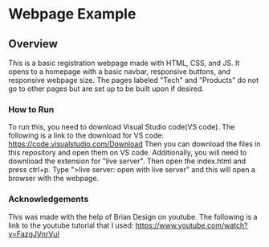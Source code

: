 # Webpage Example

## Overview

This is a basic registration webpage made with HTML, CSS, and JS. It opens to a homepage with a basic navbar, responsive buttons, and responsive webpage size. The pages labeled "Tech" and "Products" do not go to other pages but are set up to be built upon if desired. 

### How to Run

To run this, you need to download Visual Studio code(VS code). The following is a link to the download for VS code: 
https://code.visualstudio.com/Download
Then you can download the files in this repository and open them on VS code. Additionally, you will need to downlioad the extension for "live server". Then open the index.html and press ctrl+p. Type ">live server: open with live server" and this will open a browser with the webpage. 

### Acknowledgements

This was made with the help of Brian Design on youtube. The following is a link to the youtube tutorial that I used: 
https://www.youtube.com/watch?v=FazgJVnrVuI
